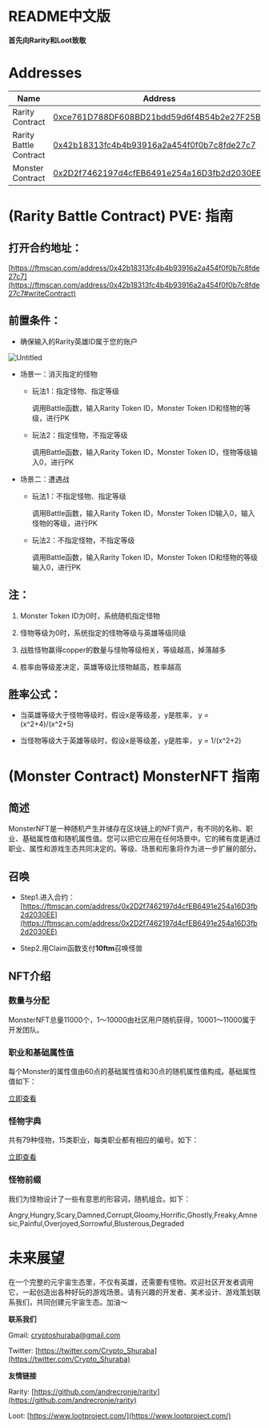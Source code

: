 # README中文版

**首先向Rarity和Loot致敬**

# Addresses

| Name      | Address |
| ----------- | ----------- |
| Rarity Contract          | [0xce761D788DF608BD21bdd59d6f4B54b2e27F25Bb](https://ftmscan.com/address/0xce761D788DF608BD21bdd59d6f4B54b2e27F25Bb)       |
| Rarity Battle Contract   | [0x42b18313fc4b4b93916a2a454f0f0b7c8fde27c7](https://ftmscan.com/address/0x42b18313fc4b4b93916a2a454f0f0b7c8fde27c7)       |
| Monster Contract         | [0x2D2f7462197d4cfEB6491e254a16D3fb2d2030EE](https://ftmscan.com/address/0x2D2f7462197d4cfEB6491e254a16D3fb2d2030EE)       |


# (Rarity Battle Contract) PVE: 指南

## 打开合约地址：

[https://ftmscan.com/address/0x42b18313fc4b4b93916a2a454f0f0b7c8fde27c7](https://ftmscan.com/address/0x42b18313fc4b4b93916a2a454f0f0b7c8fde27c7#writeContract)

## 前置条件：

- 确保输入的Rarity英雄ID属于您的账户

![Untitled](https://github.com/crypto-shuraba/MonsterNFT/blob/main/README/guide.png)

- 场景一：消灭指定的怪物

    - 玩法1：指定怪物、指定等级

        调用Battle函数，输入Rarity Token ID，Monster Token ID和怪物的等级，进行PK

    - 玩法2：指定怪物，不指定等级

        调用Battle函数，输入Rarity Token ID，Monster Token ID，怪物等级输入0，进行PK

- 场景二：遭遇战

    - 玩法1：不指定怪物、指定等级

        调用Battle函数，输入Rarity Token ID，Monster Token ID输入0，输入怪物的等级，进行PK

    - 玩法2：不指定怪物，不指定等级

        调用Battle函数，输入Rarity Token ID，Monster Token ID和怪物的等级输入0，进行PK

## 注：

1. Monster Token ID为0时，系统随机指定怪物

2. 怪物等级为0时，系统指定的怪物等级与英雄等级同级

3. 战胜怪物赢得copper的数量与怪物等级相关，等级越高，掉落越多

4. 胜率由等级差决定，英雄等级比怪物越高，胜率越高

## 胜率公式：

- 当英雄等级大于怪物等级时，假设x是等级差，y是胜率，
    y = (x^2+4)/(x^2+5)

- 当怪物等级大于英雄等级时，假设x是等级差，y是胜率，
    y = 1/(x^2+2)


# (Monster Contract) MonsterNFT 指南

## 简述

MonsterNFT是一种随机产生并储存在区块链上的NFT资产，有不同的名称、职业、基础属性值和随机属性值。您可以把它应用在任何场景中。它的稀有度是通过职业、属性和游戏生态共同决定的。等级、场景和形象将作为进一步扩展的部分。


## 召唤

- Step1.进入合约：[https://ftmscan.com/address/0x2D2f7462197d4cfEB6491e254a16D3fb2d2030EE](https://ftmscan.com/address/0x2D2f7462197d4cfEB6491e254a16D3fb2d2030EE)

- Step2.用Claim函数支付**10ftm**召唤怪兽

## NFT介绍

### 数量与分配

MonsterNFT总量11000个，1～10000由社区用户随机获得，10001～11000属于开发团队。

### 职业和基础属性值

每个Monster的属性值由60点的基础属性值和30点的随机属性值构成。基础属性值如下：

[立即查看](https://github.com/crypto-shuraba/MonsterNFT/blob/main/README/Instantly1.csv)


### 怪物字典

共有79种怪物，15类职业，每类职业都有相应的编号。如下：

[立即查看](https://github.com/crypto-shuraba/MonsterNFT/blob/main/README/Instantly2.csv)

### 怪物前缀

我们为怪物设计了一些有意思的形容词，随机组合。如下：

Angry,Hungry,Scary,Damned,Corrupt,Gloomy,Horrific,Ghostly,Freaky,Amnesic,Painful,Overjoyed,Sorrowful,Blusterous,Degraded

# 未来展望

在一个完整的元宇宙生态里，不仅有英雄，还需要有怪物。欢迎社区开发者调用它，一起创造出各种好玩的游戏场景。请有兴趣的开发者、美术设计、游戏策划联系我们，共同创建元宇宙生态。加油～

**联系我们**

Gmail: [cryptoshuraba@gmail.com](mailto:cryptoshuraba@gmail.com)

Twitter: [https://twitter.com/Crypto_Shuraba](https://twitter.com/Crypto_Shuraba)

**友情链接**

Rarity: [https://github.com/andrecronje/rarity](https://github.com/andrecronje/rarity)

Loot: [https://www.lootproject.com/](https://www.lootproject.com/)

